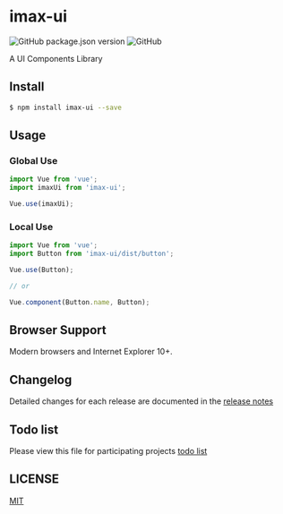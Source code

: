 # imax-ui

![GitHub package.json version](https://img.shields.io/github/package-json/v/ByChoo/imax-ui.svg)
![GitHub](https://img.shields.io/github/license/ByChoo/imax-ui.svg)

A UI Components Library

## Install

```bash
$ npm install imax-ui --save
```

## Usage

### Global Use

```js
import Vue from 'vue';
import imaxUi from 'imax-ui';

Vue.use(imaxUi);
```

### Local Use
```js
import Vue from 'vue';
import Button from 'imax-ui/dist/button';

Vue.use(Button);

// or

Vue.component(Button.name, Button);
```

## Browser Support
Modern browsers and Internet Explorer 10+.

## Changelog
Detailed changes for each release are documented in the [release notes](https://github.com/BYChoo/imax-ui/releases)

## Todo list
Please view this file for participating projects [todo list](https://github.com/BYChoo/imax-ui/blob/master/todolist.md)

## LICENSE

[MIT](https://github.com/ByChoo/imax-ui/blob/master/LICENSE)

